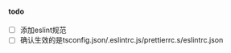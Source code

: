 #### todo
- [ ] 添加eslint规范
- [ ] 确认生效的是tsconfig.json/.eslintrc.js/prettierrc.s/eslintrc.json
<!-- https://juejin.cn/post/7082321860129456136 -->
<!-- 你可以使用 .eslint.* 文件或 package.json 文件中的 eslintConfig 选项来配置 ESLint。
 你的 .eslint.* 文件可以是 .eslintrc.json、.eslintrc.js 或 .eslintrc.yml。 
 json导出json格式
 js导出module.export 
-->

